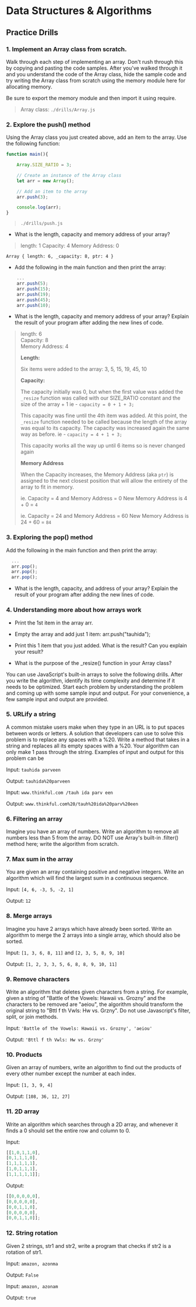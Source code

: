 # Data Structures & Algorithms

## Practice Drills

### 1. Implement an Array class from scratch.  

Walk through each step of implementing an array. Don't rush through this by copying and pasting the code samples. After you've walked through it and you understand the code of the Array class, hide the sample code and try writing the Array class from scratch using the memory module here for allocating memory.

Be sure to export the memory module and then import it using require.

  > Array class: `./drills/Array.js`

### 2. Explore the push() method  

Using the Array class you just created above, add an item to the array. Use the following function:

```javascript
function main(){

    Array.SIZE_RATIO = 3;

    // Create an instance of the Array class
    let arr = new Array();

    // Add an item to the array
    arr.push(3);

    console.log(arr);
}
```

  > `./drills/push.js`
  
  - What is the length, capacity and memory address of your array?

  > length: 1 
  > Capacity:  4
  > Memory Address: 0

    Array { length: 6, _capacity: 8, ptr: 4 }
  - Add the following in the main function and then print the array:

```javascript
    ...
    arr.push(5);
    arr.push(15);
    arr.push(19);
    arr.push(45);
    arr.push(10);
```

 - What is the length, capacity and memory address of your array? Explain the result of your program after adding the new lines of code.  

  > length: 6  
  > Capacity: 8  
  > Memory Address: 4  
  > 
  > **Length:**  
  > 
  >   Six items were added to the array: 3, 5, 15, 19, 45, 10  
  > 
  > **Capacity:**  
  > 
  >   The capacity initially was 0, but when the first value was added the `_resize` function
  >   was called with our SIZE_RATIO constant and the size of the array + 1
  >   ie - `capacity = 0 + 1 + 3;`
  >   
  >   This capacity was fine until the 4th item was added. At this point, the `_resize` function
  >   needed to be called because the length of the array was equal to its capacity.
  >   The capacity was increased again the same way as before.
  >   ie - `capacity = 4 + 1 + 3;`
  >   
  >   This capacity works all the way up until 6 items so is never changed again  
  > 
  > **Memory Address**  
  >  
  >   When the Capacity increases, the Memory Address (aka `ptr`) is assigned to the next closest
  >   position that will allow the entirety of the array to fit in memory.
  > 
  >   ie. Capacity = 4 and Memory Address = 0
  >       New Memory Address is 4 + 0 = `4`
  > 
  >   ie. Capacity = 24 and Memory Address = 60
  >       New Memory Address is 24 + 60 = `84`

### 3. Exploring the pop() method  

Add the following in the main function and then print the array:

```javascript
  ...
  arr.pop();
  arr.pop();
  arr.pop();
```

  - What is the length, capacity, and address of your array? Explain the result of your program after adding the new lines of code.

### 4. Understanding more about how arrays work  

  - Print the 1st item in the array arr.

  - Empty the array and add just 1 item: arr.push("tauhida");

  - Print this 1 item that you just added. What is the result? Can you explain your result?

  - What is the purpose of the _resize() function in your Array class?

You can use JavaScript's built-in arrays to solve the following drills. After you write the algorithm, identify its time complexity and determine if it needs to be optimized. Start each problem by understanding the problem and coming up with some sample input and output. For your convenience, a few sample input and output are provided.

### 5. URLify a string  

A common mistake users make when they type in an URL is to put spaces between words or letters. A solution that developers can use to solve this problem is to replace any spaces with a %20. Write a method that takes in a string and replaces all its empty spaces with a %20. Your algorithm can only make 1 pass through the string. Examples of input and output for this problem can be

Input: `tauhida parveen`

Output: `tauhida%20parveen`

Input: `www.thinkful.com /tauh ida parv een`

Output: `www.thinkful.com%20/tauh%20ida%20parv%20een`

### 6. Filtering an array  

Imagine you have an array of numbers. Write an algorithm to remove all numbers less than 5 from the array. DO NOT use Array's built-in .filter() method here; write the algorithm from scratch.

### 7. Max sum in the array  

You are given an array containing positive and negative integers. Write an algorithm which will find the largest sum in a continuous sequence.

Input: `[4, 6, -3, 5, -2, 1]`  

Output: `12`

### 8. Merge arrays
Imagine you have 2 arrays which have already been sorted. Write an algorithm to merge the 2 arrays into a single array, which should also be sorted.

Input: `[1, 3, 6, 8, 11]` and `[2, 3, 5, 8, 9, 10]`  

Output: `[1, 2, 3, 3, 5, 6, 8, 8, 9, 10, 11]`

### 9. Remove characters  

Write an algorithm that deletes given characters from a string. For example, given a string of "Battle of the Vowels: Hawaii vs. Grozny" and the characters to be removed are "aeiou", the algorithm should transform the original string to "Bttl f th Vwls: Hw vs. Grzny". Do not use Javascript's filter, split, or join methods.

Input: `'Battle of the Vowels: Hawaii vs. Grozny', 'aeiou'`  

Output: `'Bttl f th Vwls: Hw vs. Grzny'`

### 10. Products  

Given an array of numbers, write an algorithm to find out the products of every other number except the number at each index.

Input: `[1, 3, 9, 4]`  

Output: `[108, 36, 12, 27]`

### 11. 2D array  

Write an algorithm which searches through a 2D array, and whenever it finds a 0 should set the entire row and column to 0.

Input:
```javascript
[[1,0,1,1,0],
[0,1,1,1,0],
[1,1,1,1,1],
[1,0,1,1,1],
[1,1,1,1,1]];
```  

Output:
```javascript
[[0,0,0,0,0],
[0,0,0,0,0],
[0,0,1,1,0],
[0,0,0,0,0],
[0,0,1,1,0]];
```

### 12. String rotation
Given 2 strings, str1 and str2, write a program that checks if str2 is a rotation of str1.

Input: `amazon, azonma`

Output: `False`

Input: `amazon, azonam`

Output: `true`